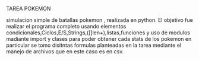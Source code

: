 TAREA POKEMON

simulacion simple de batallas pokemon , realizada en python.
El objetivo fue realizar el programa completo usando elementos condicionales,Ciclos,E/S,Strings,([]len+),listas,funciones y uso de modulos madiante import y clases
para poder obtener cada stats de los pokemon en particular se tomo disitntas formulas planteadas en la tarea mediante el manejo de archivos que en este caso es en csv.
